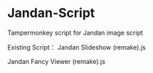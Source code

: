 # Jandan-Script
Tampermonkey script for Jandan image script

Existing Script：
Jandan Slideshow (remake).js

Jandan Fancy Viewer (remake).js
